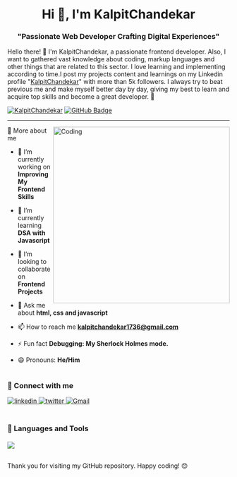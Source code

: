 <h1 align="center">Hi 👋, I'm KalpitChandekar</h1>

###

<h3 align="center">"Passionate Web Developer Crafting Digital Experiences"</h3>

Hello there! 👋 I'm KalpitChandekar, a passionate frontend developer. Also, I want to gathered vast knowledge about coding, markup languages and other things that are related to this sector. I love learning and implementing according to time.I post my projects content and learnings on my Linkedin profile "[KalpitChandekar](https://www.linkedin.com/in/kalpit-chandekar-50a487255/)" with more than 5k followers. I always try to beat previous me and make myself better day by day, giving my best to learn and acquire top skills and become a great developer. 🎯

<p>
<a href="#"> <img src="https://komarev.com/ghpvc/?username=KalpitChandekar" alt="KalpitChandekar" /></a>
<a href="https://github.com/KalpitChandekar?tab=followers"><img src="https://img.shields.io/github/followers/KalpitChandekar?label=Followers&style=social" alt="GitHub Badge"></a>
</p>

<hr/>

<img align="right" alt="Coding" width="400"  src="https://media.tenor.com/rePDfDWO3XoAAAAd/hacking.gif" >

🚀 More about me

- 🔭 I’m currently working on **Improving My Frontend Skills**

- 🌱 I’m currently learning **DSA with Javascript**

- 👯 I’m looking to collaborate on **Frontend Projects**

- 💬 Ask me about **html, css and javascript**

- 📫 How to reach me **kalpitchandekar1736@gmail.com**

- ⚡ Fun fact **Debugging: My Sherlock Holmes mode.**

- 😄 Pronouns: **He/Him**


#

<h3 align="left">🔗 Connect with me</h3>

<div align="left">
<a href="https://www.linkedin.com/in/kalpit-chandekar-50a487255/" target="_blank">
<img src=https://img.shields.io/badge/linkedin-%231E77B5.svg?&style=for-the-badge&logo=linkedin&logoColor=white alt=linkedin style="margin-bottom: 5px;" />
</a>
 
<a href="https://twitter.com/kalpitchandekar" target="_blank">
<img src=https://img.shields.io/badge/twitter-%2300acee.svg?&style=for-the-badge&logo=twitter&logoColor=white alt=twitter style="margin-bottom: 5px;" />
</a>

</a>
<a href="mailto:kalpitchandekar1736@gmail.com"><img alt="Gmail" src="https://img.shields.io/badge/Gmail-D14836?style=for-the-badge&logo=gmail&logoColor=white"/></a>
</div>
    

#

<h3 align="left" style="margin-bottom: 20px;" > 🧰 Languages and Tools</h3>

  <img align="center" src="https://skillicons.dev/icons?i=html,css,tailwind,js,python,git,github,vscode,netlify" />


 ##

Thank you for visiting my GitHub repository. Happy coding! 😊 


